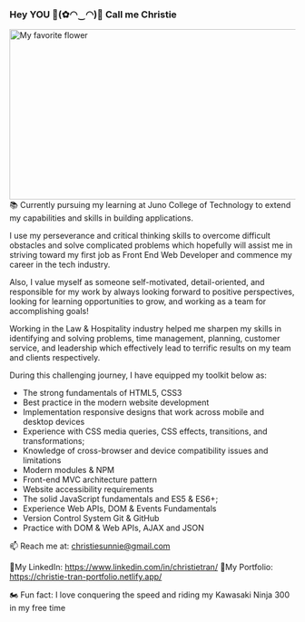 ### Hey YOU 🔆(✿◠‿◠)🔆 Call me Christie
<img src="https://s3.amazonaws.com/shecodesio-production/uploads/files/000/005/570/original/Untitled.png?1614963312" alt="My favorite flower" width="800" height="300">
📚 Currently pursuing my learning at Juno College of Technology to extend my capabilities and skills in building applications.

I use my perseverance and critical thinking skills to overcome difficult obstacles and solve complicated problems which hopefully will assist me in striving toward my first job as Front End Web Developer and commence my career in the tech industry. 

Also, I value myself as someone self-motivated, detail-oriented, and responsible for my work by always looking forward to positive perspectives, looking for learning opportunities to grow, and working as a team for accomplishing goals!

Working in the Law & Hospitality industry helped me sharpen my skills in identifying and solving problems, time management, planning, customer service, and leadership which effectively lead to terrific results on my team and clients respectively.


During this challenging journey, I have equipped my toolkit below as:
- The strong fundamentals of HTML5, CSS3
- Best practice in the modern website development
- Implementation responsive designs that work across mobile and desktop devices
- Experience with CSS media queries, CSS effects, transitions, and transformations; 
- Knowledge of cross-browser and device compatibility issues and limitations
- Modern modules & NPM
- Front-end MVC architecture pattern 
- Website accessibility requirements
- The solid JavaScript fundamentals and ES5 & ES6+;
- Experience Web APIs, DOM & Events Fundamentals
- Version Control System Git & GitHub
- Practice with DOM & Web APIs, AJAX and JSON

📫 Reach me at: christiesunnie@gmail.com

🔗My LinkedIn: https://www.linkedin.com/in/christietran/
🔗My Portfolio: https://christie-tran-portfolio.netlify.app/

🏍 Fun fact: I love conquering the speed and riding my Kawasaki Ninja 300 in my free time

